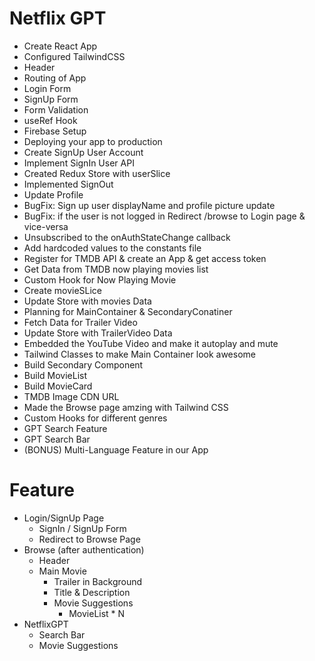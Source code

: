 # Netflix GPT

- Create React App
- Configured TailwindCSS
- Header
- Routing of App
- Login Form
- SignUp Form
- Form Validation
- useRef Hook
- Firebase Setup
- Deploying your app to production
- Create SignUp User Account
- Implement SignIn User API
- Created Redux Store with userSlice
- Implemented SignOut
- Update Profile
- BugFix: Sign up user displayName and profile picture update
- BugFix: if the user is not logged in Redirect /browse to Login page & vice-versa
- Unsubscribed to the onAuthStateChange callback
- Add hardcoded values to the constants file
- Register for TMDB API & create an App & get access token
- Get Data from TMDB now playing movies list
- Custom Hook for Now Playing Movie
- Create movieSLice
- Update Store with movies Data
- Planning for MainContainer & SecondaryConatiner
- Fetch Data for Trailer Video
- Update Store with TrailerVideo Data
- Embedded the YouTube Video and make it autoplay and mute
- Tailwind Classes to make Main Container look awesome 
- Build Secondary Component
- Build MovieList
- Build MovieCard
- TMDB Image CDN URL
- Made the Browse page amzing with Tailwind CSS
- Custom Hooks for different genres 
- GPT Search Feature
- GPT Search Bar
- (BONUS) Multi-Language Feature in our App


# Feature

- Login/SignUp Page
    - SignIn / SignUp Form
    - Redirect to Browse Page 
- Browse (after authentication)
    - Header
    - Main Movie
        - Trailer in Background
        - Title & Description
        - Movie Suggestions
            - MovieList * N
- NetflixGPT
    - Search Bar
    - Movie Suggestions